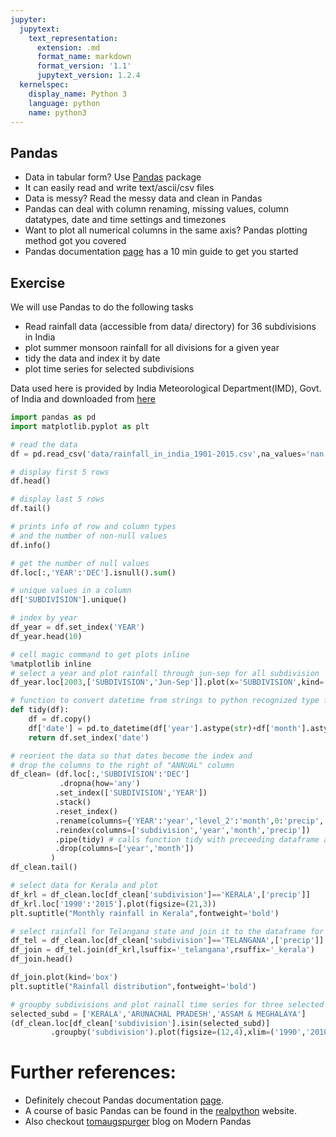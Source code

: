 ```yaml
---
jupyter:
  jupytext:
    text_representation:
      extension: .md
      format_name: markdown
      format_version: '1.1'
      jupytext_version: 1.2.4
  kernelspec:
    display_name: Python 3
    language: python
    name: python3
---
```


## Pandas
* Data in tabular form? Use [Pandas](https://pandas.pydata.org/) package
* It can easily read and write text/ascii/csv files
* Data is messy? Read the messy data and clean in Pandas
* Pandas can deal with column renaming, missing values, column datatypes, date and time settings and timezones 
* Want to plot all numerical columns in the same axis? Pandas plotting method got you covered
* Pandas documentation [page](https://pandas.pydata.org/pandas-docs/stable/getting_started/10min.html) has a 10 min guide to get you started


## Exercise
We will use Pandas to do the following tasks
* Read rainfall data (accessible from data/ directory) for 36 subdivisions in India
* plot summer monsoon rainfall for all divisions for a given year
* tidy the data and index it by date
* plot time series for selected subdivisions

Data used here is provided by India Meteorological Department(IMD), Govt. of India
and downloaded from [here](https://www.kaggle.com/rajanand/rainfall-in-india) 

```python _cell_guid="b1076dfc-b9ad-4769-8c92-a6c4dae69d19" _uuid="8f2839f25d086af736a60e9eeb907d3b93b6e0e5"
import pandas as pd
import matplotlib.pyplot as plt
```

```python _cell_guid="79c7e3d0-c299-4dcb-8224-4455121ee9b0" _uuid="d629ff2d2480ee46fbb7e2d37f6b5fab8052498a"
# read the data
df = pd.read_csv('data/rainfall_in_india_1901-2015.csv',na_values='nan')
```

```python
# display first 5 rows
df.head()
```

```python
# display last 5 rows
df.tail()
```

```python
# prints info of row and column types
# and the number of non-null values
df.info()
```

```python _uuid="1714802893b0167cecc7b44b127692eca5e0e010"
# get the number of null values
df.loc[:,'YEAR':'DEC'].isnull().sum()
```

```python
# unique values in a column
df['SUBDIVISION'].unique()
```

```python
# index by year
df_year = df.set_index('YEAR')
df_year.head(10)
```

```python
# cell magic command to get plots inline
%matplotlib inline 
# select a year and plot rainfall through jun-sep for all subdivision
df_year.loc[2003,['SUBDIVISION','Jun-Sep']].plot(x='SUBDIVISION',kind='bar',figsize=(12,4))
```

```python
# function to convert datetime from strings to python recognized type for datetime
def tidy(df):
    df = df.copy()
    df['date'] = pd.to_datetime(df['year'].astype(str)+df['month'].astype(str),format='%Y%b')
    return df.set_index('date')
```

```python
# reorient the data so that dates become the index and 
# drop the columns to the right of "ANNUAL" column
df_clean= (df.loc[:,'SUBDIVISION':'DEC']
           .dropna(how='any')
          .set_index(['SUBDIVISION','YEAR'])
          .stack()
          .reset_index()
          .rename(columns={'YEAR':'year','level_2':'month',0:'precip','SUBDIVISION':'subdivision'})
          .reindex(columns=['subdivision','year','month','precip'])
          .pipe(tidy) # calls function tidy with preceeding dataframe as argument
          .drop(columns=['year','month'])
         )
df_clean.tail()
```

```python
# select data for Kerala and plot
df_krl = df_clean.loc[df_clean['subdivision']=='KERALA',['precip']]
df_krl.loc['1990':'2015'].plot(figsize=(21,3))
plt.suptitle("Monthly rainfall in Kerala",fontweight='bold')
```

```python
# select rainfall for Telangana state and join it to the dataframe for Kerala
df_tel = df_clean.loc[df_clean['subdivision']=='TELANGANA',['precip']]
df_join = df_tel.join(df_krl,lsuffix='_telangana',rsuffix='_kerala')
df_join.head()
```

```python
df_join.plot(kind='box')
plt.suptitle("Rainfall distribution",fontweight='bold')
```

```python
# groupby subdivisions and plot rainall time series for three selected subdivisions
selected_subd = ['KERALA','ARUNACHAL PRADESH','ASSAM & MEGHALAYA']
(df_clean.loc[df_clean['subdivision'].isin(selected_subd)]
         .groupby('subdivision').plot(figsize=(12,4),xlim=('1990','2010')))
```

# Further references:
* Definitely checout Pandas documentation [page](https://pandas.pydata.org/pandas-docs/stable/getting_started/index.html).
* A course of basic Pandas can be found in the [realpython](https://realpython.com/courses/pandas-dataframes-101/) website.
* Also checkout [tomaugspurger](https://tomaugspurger.github.io/modern-1-intro.html) blog on Modern Pandas

```python

```
